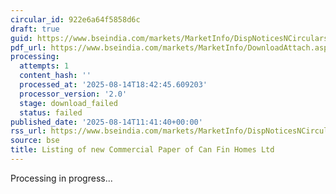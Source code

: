 ```yaml
---
circular_id: 922e6a64f5858d6c
draft: true
guid: https://www.bseindia.com/markets/MarketInfo/DispNoticesNCirculars.aspx?Noticeid={6DD54F22-71B1-43D2-93E9-92C39B3AB995}&noticeno=20250814-29&dt=08/14/2025&icount=29&totcount=67&flag=0
pdf_url: https://www.bseindia.com/markets/MarketInfo/DownloadAttach.aspx?id=20250814-29&attachedId=
processing:
  attempts: 1
  content_hash: ''
  processed_at: '2025-08-14T18:42:45.609203'
  processor_version: '2.0'
  stage: download_failed
  status: failed
published_date: '2025-08-14T11:41:40+00:00'
rss_url: https://www.bseindia.com/markets/MarketInfo/DispNoticesNCirculars.aspx?Noticeid={6DD54F22-71B1-43D2-93E9-92C39B3AB995}&noticeno=20250814-29&dt=08/14/2025&icount=29&totcount=67&flag=0
source: bse
title: Listing of new Commercial Paper of Can Fin Homes Ltd
---
```


Processing in progress...